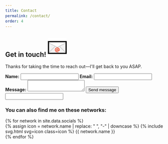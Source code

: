 ```yaml
---
title: Contact
permalink: /contact/
order: 4
---
```


<article id="contact" class="container">
    <div id="contact-form">
        <h2 class="heading">
            <span>Get in touch!</span>
            <img src="/assets/img/envelope.png" alt="📧">
        </h2>
        <p>Thanks for taking the time to reach out&mdash;I'll get back to you ASAP.</p>
        <form action="https://formspree.io/hire.aleksandr@gmail.com" method="POST">
            <input type="hidden" name="_subject" value="Thanks for getting in touch!" />
            <label for="name"><strong>Name:</strong></label>
            <input type="text" name="name" id="name" required>
            <label for="email"><strong>Email:</strong></label>
            <input type="email" name="_replyto" id="email" required/>
            <label for="message"><strong>Message:</strong></label>
            <textarea name="body" id="message" required></textarea>
            <input type="submit" value="Send message" class="button">
            <input type="text" name="_gotcha" class="honeypot" />
        </form>
    </div>
    <div id="social-networks">
        <h3>You can also find me on these networks:</h3>
        {% for network in site.data.socials %}
        <div class="social-network">
            <a class="container-link" href="{{ network.url }}" target="_blank"></a>
            {% assign icon = network.name | replace: " ", "-" | downcase %}
            {% include svg.html svg=icon class=icon %}
            <span class="network-name">{{ network.name }}</span>
        </div>
        {% endfor %}
    </div>
</article>